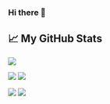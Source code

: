 ### Hi there 👋

## &#x1f4c8; My GitHub Stats

![](https://github-profile-summary-cards.vercel.app/api/cards/profile-details?username=omarjcm&theme=github_dark)

![](https://github-profile-summary-cards.vercel.app/api/cards/repos-per-language?username=omarjcm&theme=github_dark) ![](https://github-profile-summary-cards.vercel.app/api/cards/most-commit-language?username=omarjcm&theme=github_dark)

![](https://github-profile-summary-cards.vercel.app/api/cards/stats?username=omarjcm&theme=github_dark) ![](https://github-profile-summary-cards.vercel.app/api/cards/productive-time?username=omarjcm&theme=github_dark)

<br />
<!--
**omarjcm/omarjcm** is a ✨ _special_ ✨ repository because its `README.md` (this file) appears on your GitHub profile.

Here are some ideas to get you started:

- 🔭 I’m currently working on ...
- 🌱 I’m currently learning ...
- 👯 I’m looking to collaborate on ...
- 🤔 I’m looking for help with ...
- 💬 Ask me about ...
- 📫 How to reach me: ...
- 😄 Pronouns: ...
- ⚡ Fun fact: ...
-->
